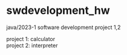 # swdevelopment_hw
java/2023-1 software development project 1,2

project 1: calculator <br>
project 2: interpreter
